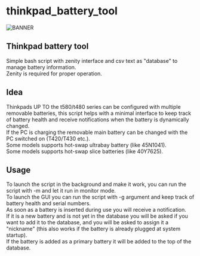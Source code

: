 # thinkpad_battery_tool

![BANNER](https://github.com/Patan98/thinkpad_battery_tool/assets/159428129/2f3eaf0a-d588-4bfe-8373-e4f0c8f3f7d4)

## Thinkpad battery tool
Simple bash script with zenity interface and csv text as "database" to manage battery information. <br />
Zenity is required for proper operation. <br />

## Idea
Thinkpads UP TO the t580/t480 series can be configured with multiple removable batteries, this script helps with a minimal interface to keep track of battery health and receive notifications when the battery is dynamically changed. <br />
If the PC is charging the removable main battery can be changed with the PC switched on (T420/T430 etc.). <br />
Some models supports hot-swap ultrabay battery (like 45N1041). <br />
Some models supports hot-swap slice batteries (like 40Y7625). <br />

## Usage
To launch the script in the background and make it work, you can run the script with -m and let it run in monitor mode.  <br />
To launch the GUI you can run the script with -g argument and keep track of battery health and serial numbers. <br />
As soon as a battery is inserted during use you will receive a notification. <br />
If it is a new battery and is not yet in the database you will be asked if you want to add it to the database, and you will be asked to assign it a "nickname" (this also works if the battery is already plugged at system startup). <br />
If the battery is added as a primary battery it will be added to the top of the database. <br />
